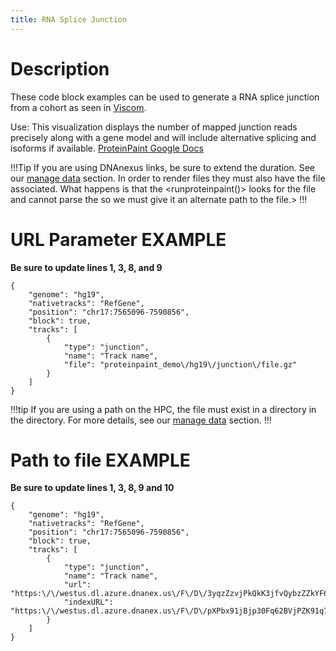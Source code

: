```yaml
---
title: RNA Splice Junction
---
```


# Description 

These code block examples can be used to generate a RNA splice junction from a cohort as seen in [Viscom](https://viz.stjude.cloud/zhou-lab/visualization/genomepaint-splice-junction-example~39).

Use: This visualization displays the number of mapped junction reads precisely along with a gene model and will include alternative splicing and isoforms if available.
[ProteinPaint Google Docs](https://docs.google.com/document/d/1PFva3Mn-U4VPNW0vHHC-CSnYBeotRnqbhCMQPmyLQG4/edit)

!!!Tip
If you are using DNAnexus links, be sure to extend the duration. See our [manage data](https://university.stjude.cloud/docs/visualization-community/data-manage/) section.
In order to render <gz> files they must also have the <tbi> file associated. What happens is that the <runproteinpaint()> looks for the <tbi> file and cannot parse the <gz> so we must give it an alternate path to the <tbi> file.>
!!!

# URL Parameter EXAMPLE
**Be sure to update lines 1, 3, 8, and 9**
```JS
{
    "genome": "hg19",
    "nativetracks": "RefGene",
    "position": "chr17:7565096-7590856",
    "block": true,
    "tracks": [
        {
            "type": "junction",
            "name": "Track name",
            "file": "proteinpaint_demo\/hg19\/junction\/file.gz"
        }
    ]
}
```

!!!tip
If you are using a path on the HPC, the file must exist in a directory in the <tp> directory.
For more details, see our [manage data](https://university.stjude.cloud/docs/visualization-community/data-manage/) section.
!!!


# Path to file EXAMPLE
**Be sure to update lines 1, 3, 8, 9 and 10**
```JS
{
    "genome": "hg19",
    "nativetracks": "RefGene",
    "position": "chr17:7565096-7590856",
    "block": true,
    "tracks": [
        {
            "type": "junction",
            "name": "Track name",
            "url": "https:\/\/westus.dl.azure.dnanex.us\/F\/D\/3yqzZzvjPkQkK3jfvQybzZZkYF6VV8byQP0f038k\/file.gz",
            "indexURL": "https:\/\/westus.dl.azure.dnanex.us\/F\/D\/pXPbx91jBjp30Fq62BVjPZK91q774Jp04B42XppZ\/junction.gz.tbi"
        }
    ]
}
```